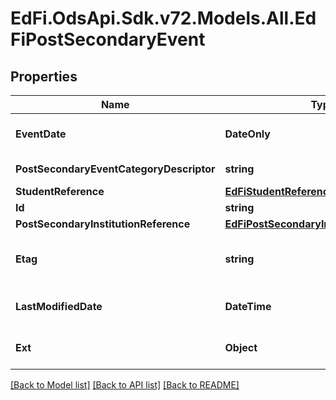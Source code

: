 # EdFi.OdsApi.Sdk.v72.Models.All.EdFiPostSecondaryEvent

## Properties

Name | Type | Description | Notes
------------ | ------------- | ------------- | -------------
**EventDate** | **DateOnly** | The date the event occurred or was recorded. | 
**PostSecondaryEventCategoryDescriptor** | **string** | The post secondary event that is logged. | 
**StudentReference** | [**EdFiStudentReference**](EdFiStudentReference.md) |  | 
**Id** | **string** |  | [optional] 
**PostSecondaryInstitutionReference** | [**EdFiPostSecondaryInstitutionReference**](EdFiPostSecondaryInstitutionReference.md) |  | [optional] 
**Etag** | **string** | A unique system-generated value that identifies the version of the resource. | [optional] 
**LastModifiedDate** | **DateTime** | The date and time the resource was last modified. | [optional] 
**Ext** | **Object** | Extensions to the PostSecondaryEvent entity. | [optional] 

[[Back to Model list]](../../README.md#documentation-for-models) [[Back to API list]](../../README.md#documentation-for-api-endpoints) [[Back to README]](../../README.md)

